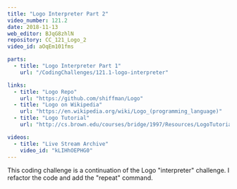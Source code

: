 ```yaml
---
title: "Logo Interpreter Part 2"
video_number: 121.2
date: 2018-11-13
web_editor: BJqG8zhlN
repository: CC_121_Logo_2
video_id: aOqEm101fms

parts:
  - title: "Logo Interpreter Part 1"
    url: "/CodingChallenges/121.1-logo-interpreter"

links:
  - title: "Logo Repo"
    url: "https://github.com/shiffman/Logo"
  - title: "Logo on Wikipedia"
    url: "https://en.wikipedia.org/wiki/Logo_(programming_language)"
  - title: "Logo Tutorial"
    url: "http://cs.brown.edu/courses/bridge/1997/Resources/LogoTutorial.html"

videos:
  - title: "Live Stream Archive"
    video_id: "kLIHhOEPHG0"
---
```


This coding challenge is a continuation of the Logo "interpreter" challenge. I refactor the code and add the "repeat" command.
